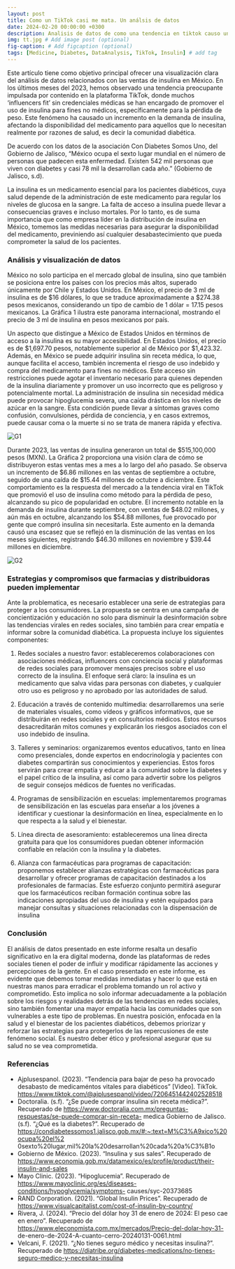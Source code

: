```yaml
---
layout: post
title: Como un TikTok casi me mata. Un análsis de datos
date: 2024-02-20 00:00:00 +0300
description: Analisis de datos de como una tendencia en tiktok causo un desabasto de insulina. # Add post description (optional)
img: tt.jpg # Add image post (optional)
fig-caption: # Add figcaption (optional)
tags: [Medicine, Diabetes, DataAnalysis, TikTok, Insulin] # add tag
---
```



Este artículo tiene como objetivo principal ofrecer una visualización clara del análisis de datos relacionados con las ventas de insulina en México. En los últimos meses del 2023, hemos observado una tendencia preocupante impulsada por contenido en la plataforma TikTok, donde muchos ‘influencers fit’ sin credenciales médicas se han encargado de promover el uso de insulina para fines no médicos, específicamente para la pérdida de peso. Este fenómeno ha causado un incremento en la demanda de insulina, afectando la disponibilidad del medicamento para aquellos que lo necesitan realmente por razones de salud, es decir la comunidad diabética.

De acuerdo con los datos de la asociación Con Diabetes Somos Uno, del Gobierno de Jalisco, “México ocupa el sexto lugar mundial en el número de personas que padecen esta enfermedad. Existen 542 mil personas que viven con diabetes y casi 78 mil la desarrollan cada año.” (Gobierno de Jalisco, s.d).

La insulina es un medicamento esencial para los pacientes diabéticos, cuya salud depende de la administración de este medicamento para regular los niveles de glucosa en la sangre. La falta de acceso a insulina puede llevar a consecuencias graves e incluso mortales. Por lo tanto, es de suma importancia que como empresa líder en la distribución de insulina en México, tomemos las medidas necesarias para asegurar la disponibilidad del medicamento, previniendo así cualquier desabastecimiento que pueda comprometer la salud de los pacientes.

### Análisis y visualización de datos
México no solo participa en el mercado global de insulina, sino que también se posiciona entre los países con los precios más altos, superado únicamente por Chile y Estados Unidos. En México, el precio de 3 ml de insulina es de $16 dólares, lo que se traduce aproximadamente a $274.38 pesos mexicanos, considerando un tipo de cambio de 1 dólar = 17.15 pesos mexicanos. La Gráfica 1 ilustra este panorama internacional, mostrando el precio de 3 ml de insulina en pesos mexicanos por país.

Un aspecto que distingue a México de Estados Unidos en términos de acceso a la insulina es su mayor accesibilidad. En Estados Unidos, el precio es de $1,697.70 pesos, notablemente superior al de México por $1,423.32. Además, en México se puede adquirir insulina sin receta médica, lo que, aunque facilita el acceso, también incrementa el riesgo de uso indebido y compra del medicamento para fines no médicos. Este acceso sin restricciones puede agotar el inventario necesario para quienes dependen de la insulina diariamente y promover un uso incorrecto que es peligroso y potencialmente mortal. La administración de insulina sin necesidad médica puede provocar hipoglucemia severa, una caída drástica en los niveles de azúcar en la sangre. Esta condición puede llevar a síntomas graves como confusión, convulsiones, pérdida de conciencia, y en casos extremos, puede causar coma o la muerte si no se trata de manera rápida y efectiva.

![G1]({{site.baseurl}}/assets/img/g1.jpg)
 
Durante 2023, las ventas de insulina generaron un total de $515,100,000 pesos (MXN). La Gráfica 2 proporciona una visión clara de cómo se distribuyeron estas ventas mes a mes a lo largo del año pasado. Se observa un incremento de $6.86 millones en las ventas de septiembre a octubre, seguido de una caída de $15.44 millones de octubre a diciembre. Este comportamiento es la respuesta del mercado a la tendencia viral en TikTok que promovió el uso de insulina como método para la pérdida de peso, alcanzando su pico de popularidad en octubre.
El incremento notable en la demanda de insulina durante septiembre, con ventas de $48.02 millones, y aún más en octubre, alcanzando los $54.88 millones, fue provocado por gente que compró insulina sin necesitarla. Este aumento en la demanda causó una escasez que se reflejó en la disminución de las ventas en los meses siguientes, registrando $46.30 millones en noviembre y $39.44 millones en diciembre.


![G2]({{site.baseurl}}/assets/img/g2.jpg)
 
### Estrategias y compromisos que farmacias y distribuidoras pueden implementar

Ante la problematica, es necesario establecer una serie de estrategias para proteger a los consumidores. La propuesta se centra en una campaña de concientización y educación no solo para disminuir la desinformación sobre las tendencias virales en redes sociales, sino también para crear empatía e informar sobre la comunidad diabética. La propuesta incluye los siguientes componentes:

1.	Redes sociales a nuestro favor: estableceremos colaboraciones con asociaciones médicas, influencers con conciencia social y plataformas de redes sociales para promover mensajes precisos sobre el uso correcto de la insulina. El enfoque será claro: la insulina es un medicamento que salva vidas para personas con diabetes, y cualquier otro uso es peligroso y no aprobado por las autoridades de salud.

2.	Educación a través de contenido multimedia: desarrollaremos una serie de materiales visuales, como vídeos y gráficos informativos, que se distribuirán en redes sociales y en consultorios médicos. Estos recursos desacreditarán mitos comunes y explicarán los riesgos asociados con el uso indebido de insulina.

3.	Talleres y seminarios: organizaremos eventos educativos, tanto en línea como presenciales, donde expertos en endocrinología y pacientes con diabetes compartirán sus conocimientos y experiencias. Estos foros servirán para crear empatía y educar a la comunidad sobre la diabetes y el papel crítico de la insulina, así como para advertir sobre los peligros de seguir consejos médicos de fuentes no verificadas.

4.	Programas de sensibilización en escuelas: implementaremos programas de sensibilización en las escuelas para enseñar a los jóvenes a identificar y cuestionar la desinformación en línea, especialmente en lo que respecta a la salud y el bienestar.

5.	Línea directa de asesoramiento: estableceremos una línea directa gratuita para que los consumidores puedan obtener información confiable en relación con la insulina y la diabetes.

6.	Alianza con farmacéuticas para programas de capacitación: proponemos establecer alianzas estratégicas con farmacéuticas para desarrollar y ofrecer programas de capacitación destinados a los profesionales de farmacias. Este esfuerzo conjunto permitirá asegurar que los farmacéuticos reciban formación continua sobre las indicaciones apropiadas del uso de insulina y estén equipados para manejar consultas y situaciones relacionadas con la dispensación de insulina



### Conclusión
El análisis de datos presentado en este informe resalta un desafío significativo en la era digital moderna, donde las plataformas de redes sociales tienen el poder de influir y modificar rápidamente las acciones y percepciones de la gente. En el caso presentado en este informe, es evidente que debemos tomar medidas inmediatas y hacer lo que está en nuestras manos para erradicar el problema tomando un rol activo y comprometido. Esto implica no solo informar adecuadamente a la población sobre los riesgos y realidades detrás de las tendencias en redes sociales, sino también fomentar una mayor empatía hacia las comunidades que son vulnerables a este tipo de problemas. En nuestra posición, enfocada en la salud y el bienestar de los pacientes diabéticos, debemos priorizar y reforzar las estrategias para protegerlos de las repercusiones de este fenómeno social. Es nuestro deber ético y profesional asegurar que su salud no se vea comprometida.

### Referencias
* Ajplusespanol. (2023). “Tendencia para bajar de peso ha provocado desabasto de medicaméntos vitales para diabéticos” [Video]. TikTok. https://www.tiktok.com/@ajplusespanol/video/7206451442402528518
* Doctoralia. (s.f). “¿Se puede comprar insulina sin receta médica?”. Recuperado de https://www.doctoralia.com.mx/preguntas-respuestas/se-puede-comprar-sin-receta- medica
Gobierno de Jalisco. (s.f). “¿Qué es la diabetes?”. Recuperado de https://condiabetessomos1.jalisco.gob.mx/#:~:text=M%C3%A9xico%20ocupa%20el%2 0sexto%20lugar,mil%20la%20desarrollan%20cada%20a%C3%B1o  
* Gobierno de México. (2023). “Insulina y sus sales”. Recuperado de https://www.economia.gob.mx/datamexico/es/profile/product/their-insulin-and-sales
* Mayo Clinic. (2023). “Hipoglucemia”. Recuperado de https://www.mayoclinic.org/es/diseases-conditions/hypoglycemia/symptoms- causes/syc-20373685
* RAND Corporation. (2021). “Global Insulin Prices”. Recuperado de https://www.visualcapitalist.com/cost-of-insulin-by-country/
* Rivera, J. (2024). “Precio del dólar hoy 31 de enero de 2024: El peso cae en enero”. Recuperado de https://www.eleconomista.com.mx/mercados/Precio-del-dolar-hoy-31- de-enero-de-2024-A-cuanto-cerro-20240131-0061.html
* Velcani, F. (2021). “¿No tienes seguro médico y necesitas insulina?”. Recuperado de https://diatribe.org/diabetes-medications/no-tienes-seguro-medico-y-necesitas-insulina